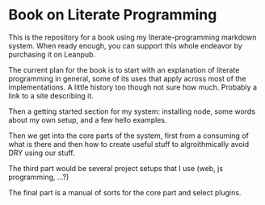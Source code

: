 # Book on Literate Programming

This is the repository for a book using my literate-programming markdown system. When ready enough, you can support this whole endeavor by purchasing it on Leanpub. 

The current plan for the book is to start with an explanation of literate programming in general, some of its uses that apply across most of the implementations. A little history too though not sure how much. Probably a link to a site describing it. 

Then a getting started section for my system: installing node, some words about my own setup, and a few hello examples.

Then we get into the core parts of the system, first from a consuming of what is there and then how to create useful stuff to algroithmically avoid DRY using our stuff. 

The third part would be several project setups that I use (web, js programming, ...?) 

The final part is a manual of sorts for the core part and select plugins. 